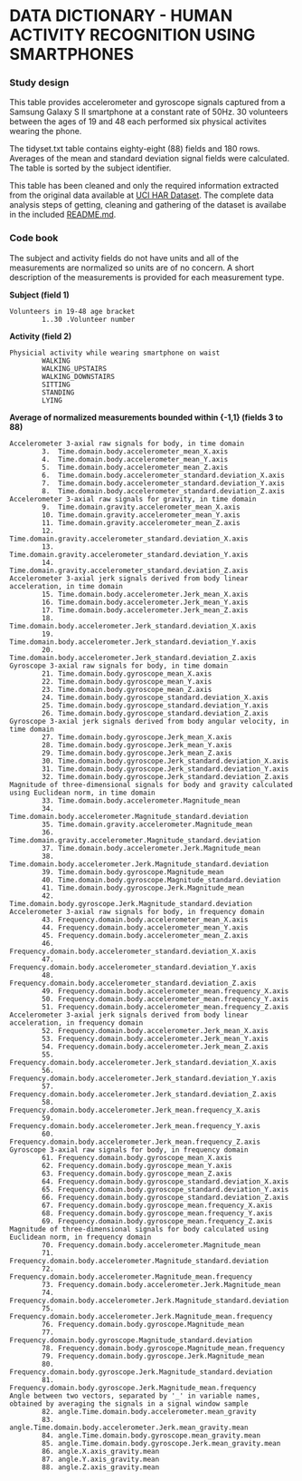 # DATA DICTIONARY - HUMAN ACTIVITY RECOGNITION USING SMARTPHONES
### Study design

This table provides accelerometer and gyroscope signals captured from a Samsung Galaxy S II smartphone at a constant rate of 50Hz. 30 volunteers between the ages of 19 and 48 each performed six physical activites wearing the phone. 

The tidyset.txt table contains eighty-eight (88) fields and 180 rows. Averages of the mean and standard deviation signal fields were calculated. The table is sorted by the subject identifier.

This table has been cleaned and only the required information extracted from the original data available at [UCI HAR Dataset](https://d396qusza40orc.cloudfront.net/getdata%2Fprojectfiles%2FUCI%20HAR%20Dataset.zip). The complete data analysis steps of getting, cleaning and gathering of the dataset is availabe in the included [README.md](https://github.com/saifs/GetCleanDataProject/blob/master/README.md).


### Code book

The subject and activity fields do not have units and all of the measurements are normalized so units are of no concern. A short description of the measurements is provided for each measurement type.

**Subject (field 1)**

    Volunteers in 19-48 age bracket
            1..30 .Volunteer number

**Activity (field 2)**

    Physicial activity while wearing smartphone on waist
            WALKING
            WALKING_UPSTAIRS
            WALKING_DOWNSTAIRS
            SITTING
            STANDING
            LYING

**Average of normalized measurements bounded within {-1,1} (fields 3 to 88)**

    Accelerometer 3-axial raw signals for body, in time domain
            3.  Time.domain.body.accelerometer_mean_X.axis
            4.  Time.domain.body.accelerometer_mean_Y.axis
            5.  Time.domain.body.accelerometer_mean_Z.axis
            6.  Time.domain.body.accelerometer_standard.deviation_X.axis
            7.  Time.domain.body.accelerometer_standard.deviation_Y.axis
            8.  Time.domain.body.accelerometer_standard.deviation_Z.axis
    Accelerometer 3-axial raw signals for gravity, in time domain
            9.  Time.domain.gravity.accelerometer_mean_X.axis
            10. Time.domain.gravity.accelerometer_mean_Y.axis
            11. Time.domain.gravity.accelerometer_mean_Z.axis
            12. Time.domain.gravity.accelerometer_standard.deviation_X.axis
            13. Time.domain.gravity.accelerometer_standard.deviation_Y.axis
            14.	Time.domain.gravity.accelerometer_standard.deviation_Z.axis
    Accelerometer 3-axial jerk signals derived from body linear acceleration, in time domain
            15.	Time.domain.body.accelerometer.Jerk_mean_X.axis
            16.	Time.domain.body.accelerometer.Jerk_mean_Y.axis
            17.	Time.domain.body.accelerometer.Jerk_mean_Z.axis
            18.	Time.domain.body.accelerometer.Jerk_standard.deviation_X.axis
            19.	Time.domain.body.accelerometer.Jerk_standard.deviation_Y.axis
            20.	Time.domain.body.accelerometer.Jerk_standard.deviation_Z.axis
    Gyroscope 3-axial raw signals for body, in time domain
            21.	Time.domain.body.gyroscope_mean_X.axis
            22.	Time.domain.body.gyroscope_mean_Y.axis
            23.	Time.domain.body.gyroscope_mean_Z.axis
            24.	Time.domain.body.gyroscope_standard.deviation_X.axis
            25.	Time.domain.body.gyroscope_standard.deviation_Y.axis
            26.	Time.domain.body.gyroscope_standard.deviation_Z.axis
    Gyroscope 3-axial jerk signals derived from body angular velocity, in time domain
            27.	Time.domain.body.gyroscope.Jerk_mean_X.axis
            28.	Time.domain.body.gyroscope.Jerk_mean_Y.axis
            29.	Time.domain.body.gyroscope.Jerk_mean_Z.axis
            30.	Time.domain.body.gyroscope.Jerk_standard.deviation_X.axis
            31.	Time.domain.body.gyroscope.Jerk_standard.deviation_Y.axis
            32.	Time.domain.body.gyroscope.Jerk_standard.deviation_Z.axis
    Magnitude of three-dimensional signals for body and gravity calculated using Euclidean norm, in time domain
            33.	Time.domain.body.accelerometer.Magnitude_mean
            34.	Time.domain.body.accelerometer.Magnitude_standard.deviation
            35.	Time.domain.gravity.accelerometer.Magnitude_mean
            36.	Time.domain.gravity.accelerometer.Magnitude_standard.deviation
            37.	Time.domain.body.accelerometer.Jerk.Magnitude_mean
            38.	Time.domain.body.accelerometer.Jerk.Magnitude_standard.deviation
            39.	Time.domain.body.gyroscope.Magnitude_mean
            40.	Time.domain.body.gyroscope.Magnitude_standard.deviation
            41.	Time.domain.body.gyroscope.Jerk.Magnitude_mean
            42.	Time.domain.body.gyroscope.Jerk.Magnitude_standard.deviation
    Accelerometer 3-axial raw signals for body, in frequency domain
            43.	Frequency.domain.body.accelerometer_mean_X.axis
            44.	Frequency.domain.body.accelerometer_mean_Y.axis
            45.	Frequency.domain.body.accelerometer_mean_Z.axis
            46.	Frequency.domain.body.accelerometer_standard.deviation_X.axis
            47.	Frequency.domain.body.accelerometer_standard.deviation_Y.axis
            48.	Frequency.domain.body.accelerometer_standard.deviation_Z.axis
            49.	Frequency.domain.body.accelerometer_mean.frequency_X.axis
            50.	Frequency.domain.body.accelerometer_mean.frequency_Y.axis
            51.	Frequency.domain.body.accelerometer_mean.frequency_Z.axis
    Accelerometer 3-axial jerk signals derived from body linear acceleration, in frequency domain
            52.	Frequency.domain.body.accelerometer.Jerk_mean_X.axis
            53.	Frequency.domain.body.accelerometer.Jerk_mean_Y.axis
            54.	Frequency.domain.body.accelerometer.Jerk_mean_Z.axis
            55.	Frequency.domain.body.accelerometer.Jerk_standard.deviation_X.axis
            56.	Frequency.domain.body.accelerometer.Jerk_standard.deviation_Y.axis
            57.	Frequency.domain.body.accelerometer.Jerk_standard.deviation_Z.axis
            58.	Frequency.domain.body.accelerometer.Jerk_mean.frequency_X.axis
            59.	Frequency.domain.body.accelerometer.Jerk_mean.frequency_Y.axis
            60.	Frequency.domain.body.accelerometer.Jerk_mean.frequency_Z.axis
    Gyroscope 3-axial raw signals for body, in frequency domain
            61.	Frequency.domain.body.gyroscope_mean_X.axis
            62.	Frequency.domain.body.gyroscope_mean_Y.axis
            63.	Frequency.domain.body.gyroscope_mean_Z.axis
            64.	Frequency.domain.body.gyroscope_standard.deviation_X.axis
            65.	Frequency.domain.body.gyroscope_standard.deviation_Y.axis
            66.	Frequency.domain.body.gyroscope_standard.deviation_Z.axis
            67.	Frequency.domain.body.gyroscope_mean.frequency_X.axis
            68.	Frequency.domain.body.gyroscope_mean.frequency_Y.axis
            69.	Frequency.domain.body.gyroscope_mean.frequency_Z.axis
    Magnitude of three-dimensional signals for body calculated using Euclidean norm, in frequency domain
            70.	Frequency.domain.body.accelerometer.Magnitude_mean
            71.	Frequency.domain.body.accelerometer.Magnitude_standard.deviation
            72.	Frequency.domain.body.accelerometer.Magnitude_mean.frequency
            73.	Frequency.domain.body.accelerometer.Jerk.Magnitude_mean
            74.	Frequency.domain.body.accelerometer.Jerk.Magnitude_standard.deviation
            75.	Frequency.domain.body.accelerometer.Jerk.Magnitude_mean.frequency
            76.	Frequency.domain.body.gyroscope.Magnitude_mean
            77.	Frequency.domain.body.gyroscope.Magnitude_standard.deviation
            78.	Frequency.domain.body.gyroscope.Magnitude_mean.frequency
            79.	Frequency.domain.body.gyroscope.Jerk.Magnitude_mean
            80.	Frequency.domain.body.gyroscope.Jerk.Magnitude_standard.deviation
            81.	Frequency.domain.body.gyroscope.Jerk.Magnitude_mean.frequency
    Angle between two vectors, separated by '_' in variable names, obtained by averaging the signals in a signal window sample
            82.	angle.Time.domain.body.accelerometer.mean_gravity
            83.	angle.Time.domain.body.accelerometer.Jerk.mean_gravity.mean
            84.	angle.Time.domain.body.gyroscope.mean_gravity.mean
            85.	angle.Time.domain.body.gyroscope.Jerk.mean_gravity.mean
            86.	angle.X.axis_gravity.mean
            87.	angle.Y.axis_gravity.mean
            88.	angle.Z.axis_gravity.mean
